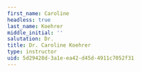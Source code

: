 ```yaml
---
first_name: Caroline
headless: true
last_name: Koehrer
middle_initial: ''
salutation: Dr.
title: Dr. Caroline Koehrer
type: instructor
uid: 5d29428d-3a1e-ea42-d45d-4911c7052f31
---
```

